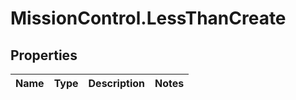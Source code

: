 # MissionControl.LessThanCreate

## Properties
Name | Type | Description | Notes
------------ | ------------- | ------------- | -------------
